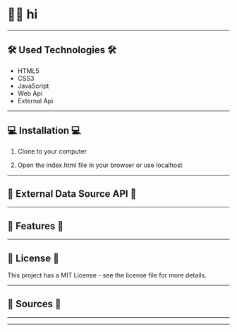 # 👋🏼 hi




***

## 🛠️ Used Technologies 🛠️
* HTML5
* CSS3
* JavaScript
* Web Api
* External Api

***

## 💻  Installation 💻 
1. Clone to your computer

2. Open the index.html file in your browser or use localhost

***

## 💾  External Data Source API 💾 


*** 

## 🔎 Features 🔎


***

## 📄  License 📄 
This project has a MIT License - see the license file for more details.

***

## 	📁 Sources 	📁


***

---




<!-- Add a link to your live demo in Github Pages 🌐 CHECK-->


<!-- ☝️ replace this description with a description of your own work CHECK-->

<!-- replace the code in the /docs folder with your own, so you can showcase your work with GitHub Pages 🌍 -->

<!-- Add a nice poster image here at the end of the week, showing off your shiny frontend 📸 -->

<!-- Maybe a table of contents here? 📚 -->

<!-- How about a section that describes how to install this project? 🤓  CHECK-->

<!-- ...but how does one use this project? What are its features 🤔 -->

<!-- What external data source is featured in your project and what are its properties 🌠 CHECK -->

<!-- Maybe a checklist of done stuff and stuff still on your wishlist? ✅ -->

<!-- How about a license here? 📜 (or is it a licence?) 🤷 -->
